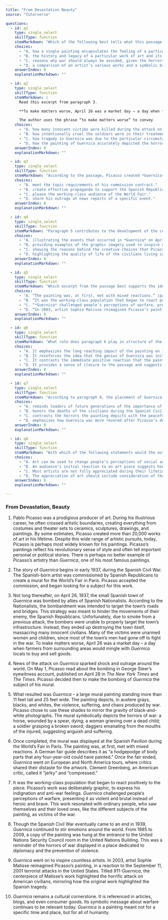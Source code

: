 ```yaml
---
title: "From Devastation Beauty"
source: "Tutorverse"

questions:
  - id: q1
    type: single_select
    skillType: function
    stemMarkdown: "Which of the following best tells what this passage is about?"
    choices:
      - "A. how a single painting encapsulates the feeling of a particular point in time"
      - "B. the history and legacy of a particular work of art and its impact on culture"
      - "C. reasons why war should always be avoided, given the horrors of the Spanish Civil War"
      - "D. a comparison of an artist’s various works and a symbolic breakdown of each"
    answerIndex: 0
    explanationMarkdown: ""

  - id: q2
    type: single_select
    skillType: function
    stemMarkdown: |
      Read this excerpt from paragraph 3.

      **To make matters worse, April 26 was a market day – a day when farmers from surrounding areas would mingle with Guernica locals to buy and sell goods.**

      The author uses the phrase “to make matters worse” to convey
    choices:
      - "A. how many innocent victims were killed during the attack on Guernica."
      - "B. how intentionally cruel the soldiers were in their treatment of Guernica civilians."
      - "C. how tragedy in Guernica was due to the particular circumstances of that day."
      - "D. how the painting of Guernica accurately depicted the horrors of that moment of the war."
    answerIndex: 0
    explanationMarkdown: ""

  - id: q3
    type: single_select
    skillType: function
    stemMarkdown: "According to the passage, Picasso created *Guernica* to"
    choices:
      - "A. meet the topic requirements of his commission contract."
      - "B. create effective propaganda to support the Spanish Republican cause."
      - "C. please the working-class audience of the World Fair."
      - "D. share his outrage at news reports of a specific event."
    answerIndex: 0
    explanationMarkdown: ""

  - id: q4
    type: single_select
    skillType: function
    stemMarkdown: "Paragraph 5 contributes to the development of the central idea of the passage by"
    choices:
      - "A. illustrating the events that occurred in *Guernica* on April 26."
      - "B. providing examples of the graphic imagery used to inspire anti-war feelings."
      - "C. showing the reasons behind the creative choices that Picasso made in painting *Guernica*."
      - "D. highlighting the quality of life of the civilians living in Guernica during the Spanish Civil War."
    answerIndex: 0
    explanationMarkdown: ""

  - id: q5
    type: single_select
    skillType: function
    stemMarkdown: "Which excerpt from the passage best supports the idea that Guernica remains a cultural cornerstone?"
    choices:
      - "A. “The painting was, at first, met with mixed reactions.” (paragraph 6)"
      - "B. “It was the working-class population that began to react positively to the piece.” (paragraph 7)"
      - "C. “*Guernica* challenged people’s perceptions of warfare, presenting it as violent and brutal instead of heroic and brave.” (paragraph 7)"
      - "D. “In 2003, artist Sophie Matisse reimagined Picasso’s painting, in a reaction to the September 11, 2001 terrorist attacks in the United States.” (paragraph 9)"
    answerIndex: 0
    explanationMarkdown: ""

  - id: q6
    type: single_select
    skillType: function
    stemMarkdown: "What role does paragraph 6 play in structure of the overall passage?"
    choices:
      - "A. It emphasizes the long reaching impact of the painting on its original audience in Paris."
      - "B. It reinforces the idea that the genius of Guernica was initially misunderstood by many."
      - "C. It contrasts the immediate positive reaction that the painting received in America with the negative reaction from European audiences."
      - "D. It provides a sense of closure to the passage and suggests that Guernica is not done impacting people."
    answerIndex: 0
    explanationMarkdown: ""

  - id: q7
    type: single_select
    skillType: function
    stemMarkdown: "According to paragraph 8, the placement of Guernica in the United Nations is significant because it"
    choices:
      - "A. reminds leaders of future generations of the importance of preserving peace."
      - "B. honors the deaths of the civilians during the Spanish Civil War."
      - "C. contrasts the horrors the painting depicts with the peacefulness of its eventual home."
      - "D. emphasizes how Guernica was more revered after Picasso’s death than when it was first shown."
    answerIndex: 0
    explanationMarkdown: ""

  - id: q8
    type: single_select
    skillType: function
    stemMarkdown: "With which of the following statements would the author of this passage most likely agree?"
    choices:
      - "A. Art can be used to change people’s perceptions of social and political issues."
      - "B. An audience’s initial reaction to an art piece suggests how people will always regard it."
      - "C. Most artists are not fully appreciated during their lifetimes."
      - "D. The appreciation of art should include consideration of the historical context in which it was created."
    answerIndex: 0
    explanationMarkdown: ""

---
```


### From Devastation, Beauty

1. Pablo Picasso was a prodigious producer of art. During his illustrious career, he often crossed artistic boundaries, creating everything from costumes and theater sets to ceramics, sculptures, drawings, and paintings. By some estimates, Picasso created more than 20,000 works of art in his lifetime. Despite this wide range of artistic pursuits, today, Picasso is perhaps most widely known for his paintings. Picasso’s paintings reflect his revolutionary sense of style and often tell important personal or political stories. There is perhaps no better example of Picasso’s artistry than *Guernica*, one of his most famous paintings.
 

2. The story of *Guernica* begins in early 1937, during the Spanish Civil War. The Spanish-born artist was commissioned by Spanish Republicans to create a mural for the World’s Fair in Paris. Picasso accepted the commission, and began looking for a subject for this work.
 

3. Not long thereafter, on April 26, 1937, the small Spanish town of *Guernica* was bombed by allies of Spanish Nationalists. According to the Nationalists, the bombardment was intended to target the town’s roads and bridges. This strategy was meant to hinder the movements of their enemy, the Spanish Republicans. Unfortunately, due to smoke from a previous attack, the bombers were unable to properly target the town’s infrastructure. Instead, they ended up destroying the town itself, massacring many innocent civilians. Many of the victims were unarmed women and children, since most of the town’s men had gone off to fight in the war. To make matters worse, April 26 was a market day – a day when farmers from surrounding areas would mingle with *Guernica* locals to buy and sell goods.
 

4. News of the attack on *Guernica* sparked shock and outrage around the world. On May 1, Picasso read about the bombing in George Steer’s eyewitness account, published on April 28 in *The New York Times* and *The Times*. Picasso decided then to make the bombing of *Guernica* the subject of his mural.
 

5. What resulted was *Guernica* – a large mural painting standing more than 11 feet tall and 25 feet wide. The painting depicts, in austere grays, blacks, and whites, the violence, suffering, and chaos produced by war. Picasso chose to use these shades to mirror the gravity of black-and-white photographs. The mural symbolically depicts the horrors of war: a horse, wounded by a spear, dying; a woman grieving over a dead child; a soldier grasping a broken sword; daggers emanating from the mouths of the injured, suggesting anguish and suffering.
 

6. Once completed, the mural was displayed at the Spanish Pavilion during the World’s Fair in Paris. The painting was, at first, met with mixed reactions. A German fair guide describes it as “a hodgepodge of body parts that any four-year-old could have painted.” Once the fair ended, *Guernica* went on European and North America tours, where critics shared their distaste for the artwork. Clement Greenberg, an American critic, called it “jerky” and “compressed.”
 

7. It was the working-class population that began to react positively to the piece. Picasso’s work was deliberately graphic, to express his indignation and anti-war feelings. *Guernica* challenged people’s perceptions of warfare, presenting it as violent and brutal instead of heroic and brave. This work resonated with ordinary people, who saw themselves and their loved ones, like the different subjects of the painting, as victims of the war.
 

8. Though the Spanish Civil War eventually came to an end in 1939, *Guernica* continued to stir emotions around the world. From 1985 to 2009, a copy of the painting was hung at the entrance to the United Nations Security Council room in the United Nations Building. This was a reminder of the horrors of war displayed in a place dedicated to diplomacy and the prevention of violence.
 

9. *Guernica* went on to inspire countless artists. In 2003, artist Sophie Matisse reimagined Picasso’s painting, in a reaction to the September 11, 2001 terrorist attacks in the United States. Titled *911-Guernica*, the centerpiece of Matisse’s work highlighted the horrific attack on American civilians, mirroring how the original work highlighted the Spanish tragedy.
 

10. *Guernica* remains a cultural cornerstone. It is referenced in articles, blogs, and even consumer goods. Its symbolic message about warfare continues to be relevant today. *Guernica* is a painting meant not for a specific time and place, but for all of humanity.